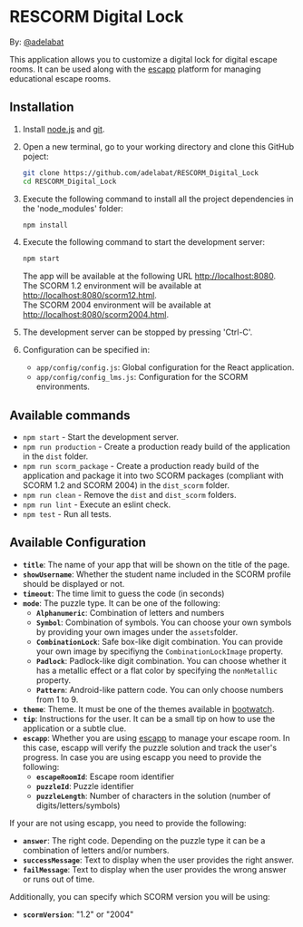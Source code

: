 # RESCORM Digital Lock
By: [@adelabat](http://github.com/adelabat)

This application allows you to customize a digital lock for digital escape rooms. It can be used along with the [escapp](https://escapp.dit.upm.es) platform for managing educational escape rooms.

## Installation
1. Install [node.js](https://nodejs.org/es/download/) and [git](https://git-scm.com/downloads).
2. Open a new terminal, go to your working directory and clone this GitHub poject:
    ```bash
    git clone https://github.com/adelabat/RESCORM_Digital_Lock
    cd RESCORM_Digital_Lock
    ```
3. Execute the following command to install all the project dependencies in the 'node_modules' folder:
    ```bash
    npm install
    ```
4. Execute the following command to start the development server:
    ```bash
    npm start
    ```
   The app will be available at the following URL [http://localhost:8080](http://localhost:8080).  
   The SCORM 1.2 environment will be available at [http://localhost:8080/scorm12.html](http://localhost:8080/scorm12.html).  
   The SCORM 2004 environment will be available at [http://localhost:8080/scorm2004.html](http://localhost:8080/scorm2004.html).
    
5. The development server can be stopped by pressing 'Ctrl-C'.
6. Configuration can be specified in:  
    * `app/config/config.js`: Global configuration for the React application.  
    * `app/config/config_lms.js`: Configuration for the SCORM environments.      

## Available commands

- `npm start` - Start the development server.
- `npm run production` - Create a production ready build of the application in the `dist` folder.
- `npm run scorm_package` - Create a production ready build of the application and package it into two SCORM packages (compliant with SCORM 1.2 and SCORM 2004) in the `dist_scorm` folder.
- `npm run clean` - Remove the `dist` and `dist_scorm` folders.
- `npm run lint` - Execute an eslint check.
- `npm test` - Run all tests.

## Available Configuration
 * **`title`**: The name of your app that will be shown on the title of the page.
 * **`showUsername`**: Whether the student name included in the SCORM profile should be displayed or not.
* **`timeout`**: The time limit to guess the code (in seconds)
* **`mode`**: The puzzle type. It can be one of the following:
  * **`Alphanumeric`**: Combination of letters and numbers
  * **`Symbol`**: Combination of symbols. You can choose your own symbols by providing your own images under the `assets`folder.
  * **`CombinationLock`**: Safe box-like digit combination. You can provide your own image by specifiyng the `CombinationLockImage` property.
  * **`Padlock`**: Padlock-like digit combination. You can choose whether it has a metallic effect or a flat color by specifying the `nonMetallic` property.
  * **`Pattern`**: Android-like pattern code. You can only choose numbers from 1 to 9.
* **`theme`**: Theme. It must be one of the themes available in [bootwatch](https://bootswatch.com/).
* **`tip`**: Instructions for the user. It can be a small tip on how to use the application or a subtle clue.
* **`escapp`**: Whether you are using [escapp](http://escapp.dit.upm.es) to manage your escape room. In this case, escapp will verify the puzzle solution and track the user's progress. In case you are using escapp you need to provide the following:
	* **`escapeRoomId`**: Escape room identifier
	* **`puzzleId`**: Puzzle identifier
   	* **`puzzleLength`**: Number of characters in the solution (number of digits/letters/symbols)
    
If your are not using escapp, you need to provide the following:
* **`answer`**: The right code. Depending on the puzzle type it can be a combination of letters and/or numbers.
* **`successMessage`**: Text to display when the user provides the right answer.
* **`failMessage`**: Text to display when the user provides the wrong answer or runs out of time.

Additionally, you can specify which SCORM version you will be using:
 * **`scormVersion`**: "1.2" or "2004"
      
